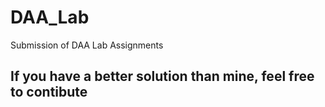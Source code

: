 # DAA_Lab
Submission of DAA Lab Assignments

## If you have a better solution than mine, feel free to contibute
